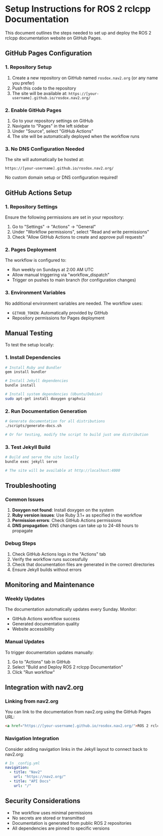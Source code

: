 # Setup Instructions for ROS 2 rclcpp Documentation

This document outlines the steps needed to set up and deploy the ROS 2 rclcpp documentation website on GitHub Pages.

## GitHub Pages Configuration

### 1. Repository Setup

1. Create a new repository on GitHub named `rosdox.nav2.org` (or any name you prefer)
2. Push this code to the repository
3. The site will be available at: `https://[your-username].github.io/rosdox.nav2.org/`

### 2. Enable GitHub Pages

1. Go to your repository settings on GitHub
2. Navigate to "Pages" in the left sidebar
3. Under "Source", select "GitHub Actions"
4. The site will be automatically deployed when the workflow runs

### 3. No DNS Configuration Needed

The site will automatically be hosted at:
```
https://[your-username].github.io/rosdox.nav2.org/
```

No custom domain setup or DNS configuration required!

## GitHub Actions Setup

### 1. Repository Settings

Ensure the following permissions are set in your repository:

1. Go to "Settings" → "Actions" → "General"
2. Under "Workflow permissions", select "Read and write permissions"
3. Check "Allow GitHub Actions to create and approve pull requests"

### 2. Pages Deployment

The workflow is configured to:
- Run weekly on Sundays at 2:00 AM UTC
- Allow manual triggering via "workflow_dispatch"
- Trigger on pushes to main branch (for configuration changes)

### 3. Environment Variables

No additional environment variables are needed. The workflow uses:
- `GITHUB_TOKEN`: Automatically provided by GitHub
- Repository permissions for Pages deployment

## Manual Testing

To test the setup locally:

### 1. Install Dependencies

```bash
# Install Ruby and Bundler
gem install bundler

# Install Jekyll dependencies
bundle install

# Install system dependencies (Ubuntu/Debian)
sudo apt-get install doxygen graphviz
```

### 2. Run Documentation Generation

```bash
# Generate documentation for all distributions
./scripts/generate-docs.sh

# Or for testing, modify the script to build just one distribution
```

### 3. Test Jekyll Build

```bash
# Build and serve the site locally
bundle exec jekyll serve

# The site will be available at http://localhost:4000
```

## Troubleshooting

### Common Issues

1. **Doxygen not found**: Install doxygen on the system
2. **Ruby version issues**: Use Ruby 3.1+ as specified in the workflow
3. **Permission errors**: Check GitHub Actions permissions
4. **DNS propagation**: DNS changes can take up to 24-48 hours to propagate

### Debug Steps

1. Check GitHub Actions logs in the "Actions" tab
2. Verify the workflow runs successfully
3. Check that documentation files are generated in the correct directories
4. Ensure Jekyll builds without errors

## Monitoring and Maintenance

### Weekly Updates

The documentation automatically updates every Sunday. Monitor:
- GitHub Actions workflow success
- Generated documentation quality
- Website accessibility

### Manual Updates

To trigger documentation updates manually:
1. Go to "Actions" tab in GitHub
2. Select "Build and Deploy ROS 2 rclcpp Documentation"
3. Click "Run workflow"

## Integration with nav2.org

### Linking from nav2.org

You can link to the documentation from nav2.org using the GitHub Pages URL:

```html
<a href="https://[your-username].github.io/rosdox.nav2.org/">ROS 2 rclcpp API Documentation</a>
```

### Navigation Integration

Consider adding navigation links in the Jekyll layout to connect back to nav2.org:

```yaml
# In _config.yml
navigation:
  - title: "Nav2"
    url: "https://nav2.org/"
  - title: "API Docs"
    url: "/"
```

## Security Considerations

- The workflow uses minimal permissions
- No secrets are stored or transmitted
- Documentation is generated from public ROS 2 repositories
- All dependencies are pinned to specific versions